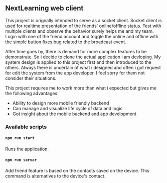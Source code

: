 ## NextLearning web client

This project is orignally intended to serve as a socket client. Socket client is used for realtime presentation of the friends' online/offline status. 
Test with multiple clients and observe the behavior surely helps me and my team. 
Login with one of the friend account and toggle the online and offline with the simple button fixes bug related to the broadcast event.


After time goes by, there is demand for more complex features to be demonstrate. 
So i decide to clone the actual application i am devloping. 
My system design is applied to this project first and then introduced to the others. 
Always there is uncertain of what i designed and often i got request for edit the system from the app developer.
I feel sorry for them not consider their situations.


This project requires me to work more than what i expected but gives me the following advantages:

- Ability to design more mobile friendly backend
- Can manage and visualize life cycle of data and logic
- Got insight about the mobile backend and app development

### Available scripts

#### `npm run start`

Runs the application.

#### `npm run server`

Add friend feature is based on the contacts saved on the device. This command is alternatives to the device's contact.
